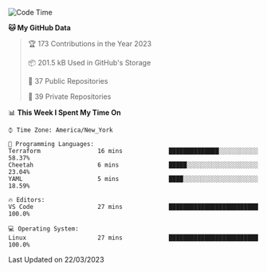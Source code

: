 <!--START_SECTION:waka-->
![Code Time](http://img.shields.io/badge/Code%20Time-145%20hrs%2052%20mins-blue)

**🐱 My GitHub Data** 

> 🏆 173 Contributions in the Year 2023
 > 
> 📦 201.5 kB Used in GitHub's Storage 
 > 
> 📜 37 Public Repositories 
 > 
> 🔑 39 Private Repositories  
 > 
📊 **This Week I Spent My Time On** 

```text
⌚︎ Time Zone: America/New_York

💬 Programming Languages: 
Terraform                16 mins             ██████████████░░░░░░░░░░░   58.37% 
Cheetah                  6 mins              █████░░░░░░░░░░░░░░░░░░░░   23.04% 
YAML                     5 mins              ████░░░░░░░░░░░░░░░░░░░░░   18.59%

🔥 Editors: 
VS Code                  27 mins             █████████████████████████   100.0%

💻 Operating System: 
Linux                    27 mins             █████████████████████████   100.0%

```


 Last Updated on 22/03/2023
<!--END_SECTION:waka-->